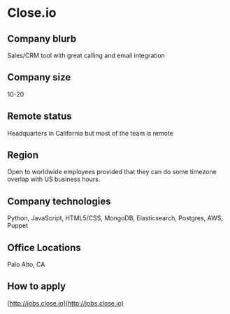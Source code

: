 # Close.io

## Company blurb

Sales/CRM tool with great calling and email integration

## Company size

10-20

## Remote status

Headquarters in California but most of the team is remote

## Region

Open to worldwide employees provided that they can do some timezone
overlap with US business hours.

## Company technologies

Python, JavaScript, HTML5/CSS, MongoDB, Elasticsearch, Postgres, AWS, Puppet

## Office Locations

Palo Alto, CA

## How to apply

[http://jobs.close.io](http://jobs.close.io)
